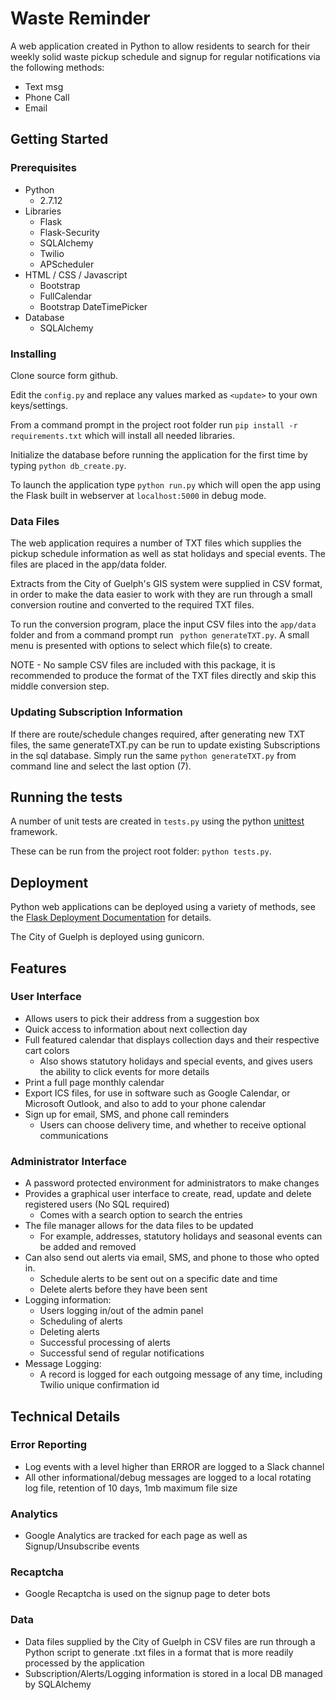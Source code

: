 # Waste Reminder

A web application created in Python to allow residents to search for their weekly solid waste pickup schedule and signup for regular notifications via the following methods:

- Text msg
- Phone Call
- Email

## Getting Started

### Prerequisites

* Python 
    * 2.7.12
* Libraries
    * Flask
    * Flask-Security
    * SQLAlchemy
    * Twilio
    * APScheduler
* HTML / CSS / Javascript
    * Bootstrap
    * FullCalendar
    * Bootstrap DateTimePicker
* Database
    * SQLAlchemy

### Installing

Clone source form github.

Edit the ``` config.py ``` and replace any values marked as ``` <update> ``` to your own keys/settings.

From a command prompt in the project root folder run ``` pip install -r requirements.txt ``` which will install all needed libraries.

Initialize the database before running the application for the first time by typing  ``` python db_create.py ```.

To launch the application type ``` python run.py ``` which will open the app using the Flask built in webserver at ``` localhost:5000 ``` in debug mode.

### Data Files

The web application requires a number of TXT files which supplies the pickup schedule information as well as stat holidays and special events. The files are placed in the app/data folder.

Extracts from the City of Guelph's GIS system were supplied in CSV format, in order to make the data easier to work with they are run through a small conversion routine and converted to the required TXT files.

To run the conversion program, place the input CSV files into the ```app/data``` folder and from a command prompt run ``` python generateTXT.py```. A small menu is presented with options to select which file(s) to create.

NOTE - No sample CSV files are included with this package, it is recommended to produce the format of the TXT files directly and skip this middle conversion step.

### Updating Subscription Information

If there are route/schedule changes required, after generating new TXT files, the same generateTXT.py can be run to update existing Subscriptions in the sql database. Simply run the same ```python generateTXT.py``` from command line and select the last option (7).

## Running the tests

A number of unit tests are created in ```tests.py``` using the python [unittest](https://docs.python.org/2/library/unittest.html) framework.

These can be run from the project root folder: ``` python tests.py ```.

## Deployment

Python web applications can be deployed using a variety of methods, see the [Flask Deployment Documentation](http://flask.pocoo.org/docs/0.11/deploying/) for details.

The City of Guelph is deployed using gunicorn.

## Features
### User Interface

* Allows users to pick their address from a suggestion box
* Quick access to information about next collection day
* Full featured calendar that displays collection days and their respective cart colors
    * Also shows statutory holidays and special events, and gives users the ability to click events for more details
* Print a full page monthly calendar
* Export ICS files, for use in software such as Google Calendar, or Microsoft Outlook, and also to add to your phone calendar
* Sign up for email, SMS, and phone call reminders
    * Users can choose delivery time, and whether to receive optional communications

### Administrator Interface

* A password protected environment for administrators to make changes
* Provides a graphical user interface to create, read, update and delete registered users (No SQL required)
    * Comes with a search option to search the entries
* The file manager allows for the data files to be updated
    * For example, addresses, statutory holidays and seasonal events can be added and removed
* Can also send out alerts via email, SMS, and phone to those who opted in.
    * Schedule alerts to be sent out on a specific date and time
    * Delete alerts before they have been sent
* Logging information:
    * Users logging in/out of the admin panel
    * Scheduling of alerts
    * Deleting alerts
    * Successful processing of alerts
    * Successful send of regular notifications
* Message Logging:
    * A record is logged for each outgoing message of any time, including Twilio unique confirmation id

## Technical Details

### Error Reporting
* Log events with a level higher than ERROR are logged to a Slack channel
* All other informational/debug messages are logged to a local rotating log file, retention of 10 days, 1mb maximum file size

### Analytics
* Google Analytics are tracked for each page as well as Signup/Unsubscribe events

### Recaptcha
* Google Recaptcha is used on the signup page to deter bots

### Data

* Data files supplied by the City of Guelph in CSV files are run through a Python script to generate .txt files in a format that is more readily processed by the application
* Subscription/Alerts/Logging information is stored in a local DB managed by SQLAlchemy
